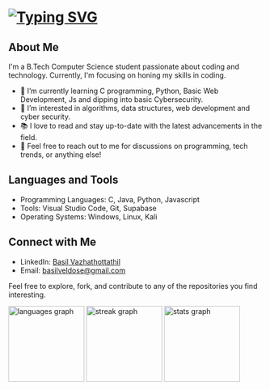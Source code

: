 # [![Typing SVG](https://readme-typing-svg.demolab.com/?lines=Hey+there!+👋;I'm+Basil+Vazhathottathil)](https://git.io/typing-svg)
## About Me
I'm a B.Tech Computer Science student passionate about coding and technology. Currently, I'm focusing on honing my skills in coding.

- 🌱 I’m currently learning C programming, Python, Basic Web Development, Js and dipping into basic Cybersecurity.
- 🔭 I’m interested in algorithms, data structures, web development and cyber security.
- 📚 I love to read and stay up-to-date with the latest advancements in the field.
- 💬 Feel free to reach out to me for discussions on programming, tech trends, or anything else!

## Languages and Tools
- Programming Languages: C, Java, Python, Javascript
- Tools: Visual Studio Code, Git, Supabase
- Operating Systems: Windows, Linux, Kali

## Connect with Me
- LinkedIn: [Basil Vazhathottathil](https://www.linkedin.com/in/basil-vazhathottathil-a540a821b)
- Email: basilveldose@gmail.com

Feel free to explore, fork, and contribute to any of the repositories you find interesting. 

<div align="left">
  <img src="https://github-readme-stats.vercel.app/api/top-langs?username=basil-vazhathottathil&locale=en&hide_title=false&layout=compact&card_width=320&langs_count=5&theme=midnight-purple&hide_border=true&order=2" height="150" alt="languages graph"  />
  <img src="https://streak-stats.demolab.com?user=basil-vazhathottathil&locale=en&mode=daily&theme=midnight-purple&hide_border=true&border_radius=5&date_format=j M[ Y]&order=3" height="150" alt="streak graph"  />
  <img src="https://github-readme-stats.vercel.app/api?username=basil-vazhathottathil&hide_title=false&hide_rank=true&show_icons=true&include_all_commits=true&count_private=true&disable_animations=false&theme=midnight-purple&locale=en&hide_border=true&order=1" height="150" alt="stats graph"  />
</div>

###
